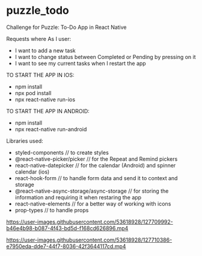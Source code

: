 # puzzle_todo
Challenge for Puzzle: To-Do App in React Native

Requests where
As I user:
- I want to add a new task
- I want to change status between Completed or Pending by pressing on it
- I want to see my current tasks when I restart the app

TO START THE APP IN IOS:
- npm install
- npx pod install
- npx react-native run-ios

TO START THE APP IN ANDROID:
- npm install
- npx react-native run-android


Libraries used:
- styled-components // to create styles
- @react-native-picker/picker // for the Repeat and Remind pickers
- react-native-datepicker // for the calendar (Android) and spinner calendar (ios)
- react-hook-form // to handle form data and send it to context and storage
- @react-native-async-storage/async-storage // for storing the information and requiring it when restaring the app
- react-native-elements // for a better way of working with icons
- prop-types // to handle props



https://user-images.githubusercontent.com/53618928/127709992-b46e4b98-b087-4f43-bd5d-f168cd626896.mp4



https://user-images.githubusercontent.com/53618928/127710386-e7950eda-dde7-44f7-8036-42f3644117cd.mp4

